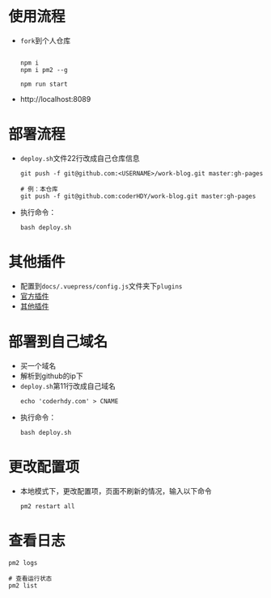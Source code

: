 # 使用流程
* `fork`到个人仓库
    ```shell

    npm i
    npm i pm2 --g

    npm run start
    ```
* http://localhost:8089

# 部署流程
* `deploy.sh`文件22行改成自己仓库信息
    ```shell
    git push -f git@github.com:<USERNAME>/work-blog.git master:gh-pages

    # 例：本仓库
    git push -f git@github.com:coderHDY/work-blog.git master:gh-pages
    ```
* 执行命令：
    ```shell
    bash deploy.sh
    ```
# 其他插件
* 配置到`docs/.vuepress/config.js`文件夹下`plugins`
* [官方插件](https://vuepress.vuejs.org/zh/plugin/official/plugin-pwa.html)
* [其他插件](https://github.com/vuepress/awesome-vuepress/blob/main/v1.md)

# 部署到自己域名
* 买一个域名
* 解析到github的ip下
* `deploy.sh`第11行改成自己域名
    ```shell
    echo 'coderhdy.com' > CNAME
    ```
* 执行命令：
    ```shell
    bash deploy.sh
    ```
# 更改配置项
* 本地模式下，更改配置项，页面不刷新的情况，输入以下命令
    ```shell
    pm2 restart all
    ```
# 查看日志
```shell
pm2 logs

# 查看运行状态
pm2 list
```